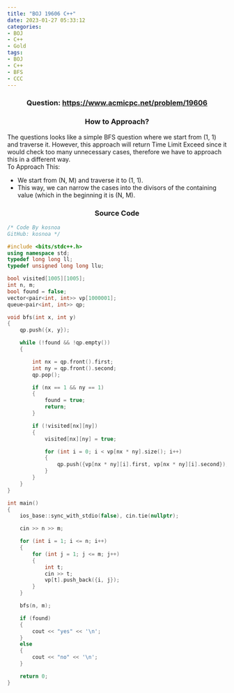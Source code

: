```yaml
---
title: "BOJ 19606 C++"   
date: 2023-01-27 05:33:12
categories:
- BOJ
- C++
- Gold
tags:
- BOJ
- C++
- BFS
- CCC
---
```

### <center>Question: <https://www.acmicpc.net/problem/19606> </center>

### <center>How to Approach?</center>
The questions looks like a simple BFS question where we start from (1, 1) and traverse it. However, this approach will return Time Limit Exceed since it would check too many unnecessary cases, therefore we have to approach this in a different way. 
<br/> To Approach This: 
* We start from (N, M) and traverse it to (1, 1).
* This way, we can narrow the cases into the divisors of the containing value (which in the beginning it is (N, M).


### <center>Source Code</center>
``` cpp
/* Code By kosnoa
GitHub: kosnoa */

#include <bits/stdc++.h>
using namespace std;
typedef long long ll;
typedef unsigned long long llu;

bool visited[1005][1005];
int n, m;
bool found = false;
vector<pair<int, int>> vp[1000001];
queue<pair<int, int>> qp;

void bfs(int x, int y)
{
    qp.push({x, y});

    while (!found && !qp.empty())
    {

        int nx = qp.front().first;
        int ny = qp.front().second;
        qp.pop();

        if (nx == 1 && ny == 1)
        {
            found = true;
            return;
        }

        if (!visited[nx][ny])
        {
            visited[nx][ny] = true;

            for (int i = 0; i < vp[nx * ny].size(); i++)
            {
                qp.push({vp[nx * ny][i].first, vp[nx * ny][i].second});
            }
        }
    }
}

int main()
{
    ios_base::sync_with_stdio(false), cin.tie(nullptr);

    cin >> n >> m;

    for (int i = 1; i <= n; i++)
    {
        for (int j = 1; j <= m; j++)
        {
            int t;
            cin >> t;
            vp[t].push_back({i, j});
        }
    }

    bfs(n, m);

    if (found)
    {
        cout << "yes" << '\n';
    }
    else
    {
        cout << "no" << '\n';
    }

    return 0;
}
```
